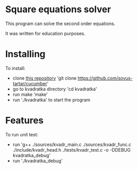 # Square equations solver
This program can solve the second order equations.

It was written for education purposes.
# Installing
To install:
* clone [this repository](https://github.com/sovus-tartar/cucumber) 'git clone https://github.com/sovus-tartar/cucumber'
* go to kvadratka directory 'cd kvadratka'
* run make 'make'
* run './kvadratka' to start the program
# Features
To run unit test: 
* run 'g++ ./sources/kvadr_main.c ./sources/kvadr_func.c ./include/kvadr_head.h ./tests/kvadr_test.c -o -DDEBUG  kvadratka_debug'
* run './kvadratka_debug'
